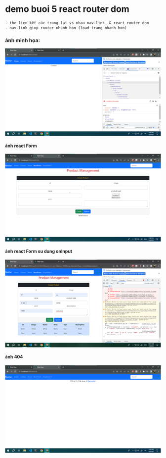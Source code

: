 #  demo buoi 5 react router dom
    - the lien kết các trang lại vs nhau nav-link  & react router dom
    - nav-link giup router nhanh hon (load trang nhanh hon)

### ảnh minh họa:
![...](./images/img_router.png)

#### ảnh react Form 
![...](./images/img_ReactForm.png)

#### ảnh react Form su dung onInput
![...](./images/img_ReactForm2.png)

#### ảnh 404
![...](./images/img_page404.png)
